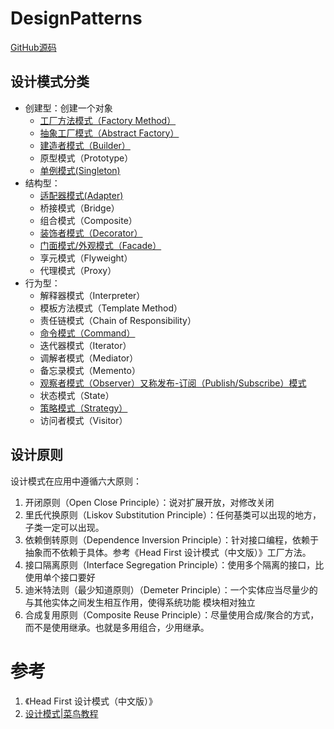 # DesignPatterns

[GitHub源码](https://github.com/wangchunfan/DesignPatterns)


## 设计模式分类

- 创建型：创建一个对象
    - [工厂方法模式（Factory Method）](/Factory)
    - [抽象工厂模式（Abstract Factory）](/Factory)
    - [建造者模式（Builder）](/Builder)
    - 原型模式（Prototype）
    - [单例模式(Singleton) ](/Singleton)
- 结构型：
    - [适配器模式(Adapter)](/Adapter)
    - 桥接模式（Bridge）
    - 组合模式（Composite）
    - [装饰者模式（Decorator）](/Decotator)
    - [门面模式/外观模式（Facade）](/Facade)
    - 享元模式（Flyweight）
    - 代理模式（Proxy） 
- 行为型：
    - 解释器模式（Interpreter）
    - 模板方法模式（Template Method）
    - 责任链模式（Chain of Responsibility）
    - [命令模式（Command）](/Command)
    - 迭代器模式（Iterator）
    - 调解者模式（Mediator）
    - 备忘录模式（Memento）
    - [观察者模式（Observer）又称发布-订阅（Publish/Subscribe）模式](/Observer)
    - 状态模式（State）
    - [策略模式（Strategy）](/Strategy)
    - 访问者模式（Visitor）

## 设计原则

设计模式在应用中遵循六大原则：

1. 开闭原则（Open Close Principle）：说对扩展开放，对修改关闭
2. 里氏代换原则（Liskov Substitution Principle）：任何基类可以出现的地方，子类一定可以出现。
3. 依赖倒转原则（Dependence Inversion Principle）：针对接口编程，依赖于抽象而不依赖于具体。参考《Head First 设计模式（中文版）》工厂方法。
4. 接口隔离原则（Interface Segregation Principle）：使用多个隔离的接口，比使用单个接口要好
5. 迪米特法则（最少知道原则）（Demeter Principle）：一个实体应当尽量少的与其他实体之间发生相互作用，使得系统功能 模块相对独立
6. 合成复用原则（Composite Reuse Principle）：尽量使用合成/聚合的方式，而不是使用继承。也就是多用组合，少用继承。

# 参考

1. 《Head First 设计模式（中文版）》
2. [设计模式|菜鸟教程](https://www.runoob.com/design-pattern/design-pattern-intro.html)
